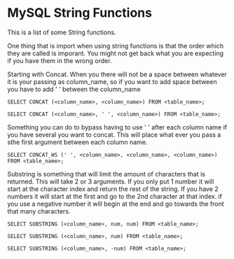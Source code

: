 # MySQL String Functions

This is a list of some String functions.

One thing that is import when using string functions is that the order which they are called is imporant. You might not get back what you are expecting if you have them in the wrong order.

Starting with Concat. When you there will not be a space between whatever it is your passing as column_name, so if you want to add space between you have to add ' ' between the column_name

`SELECT CONCAT (<column_name>, <column_name>) FROM <table_name>;`

`SELECT CONCAT (<column_name>, ' ', <column_name>) FROM <table_name>;`

Something you can do to bypass having to use ' ' after each column name if you have several you want to concat. This will place what ever you pass a sthe first argument between each column name.

`SELECT CONCAT_WS (' ', <column_name>, <column_name>, <column_name>) FROM <table_name>;`

Substring is something that will limit the amount of characters that is returned. This will take 2 or 3 arguments. If you only put 1 number it will start at the character index and return the rest of the string. If you have 2 numbers it will start at the first and go to the 2nd character at that index. if you use a negative number it will begin at the end and go towards the front that many characters.

`SELECT SUBSTRING (<column_name>, num, num) FROM <table_name>;`

`SELECT SUBSTRING (<column_name>, num) FROM <table_name>;`

`SELECT SUBSTRING (<column_name>, -num) FROM <table_name>;`
